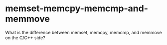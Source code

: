 # memset-memcpy-memcmp-and-memmove
What is the difference between memset, memcpy, memcmp, and memmove on the C/C++ side?
